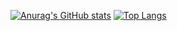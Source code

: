 [![Anurag's GitHub stats](https://github-readme-stats.vercel.app/api?username=henimex)](https://github.com/henimex/github-readme-stats)
[![Top Langs](https://github-readme-stats.vercel.app/api/top-langs/?username=anuraghazra&layout=compact)](https://github.com/anuraghazra/github-readme-stats)

